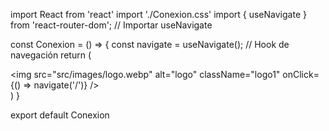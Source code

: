 import React from 'react'
import './Conexion.css'
import { useNavigate } from 'react-router-dom'; // Importar useNavigate


const Conexion = () => {
  const navigate = useNavigate(); // Hook de navegación
  return (
    <div className='container'>
      <div className='inner-container'>
      <img src="src/images/logo.webp" alt="logo" className="logo1" onClick={() => navigate('/')} />
      </div>
    </div>
  )
}

export default Conexion
